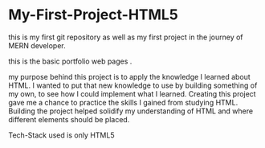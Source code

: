 # My-First-Project-HTML5
this is my first git repository as well as my first project in the journey of MERN developer.

this is the basic portfolio web pages .

my purpose behind this project is  to apply the knowledge I learned about HTML.
I wanted to put that new knowledge to use by building something of my own, to see how I could implement what I learned.
Creating this project gave me a chance to practice the skills I gained from studying HTML.
Building the project helped solidify my understanding of HTML and where different elements should be placed.


Tech-Stack used is only HTML5
